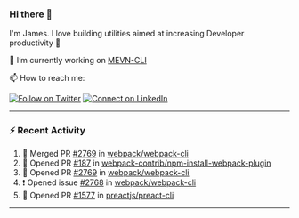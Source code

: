 ### Hi there 👋

I'm James. I love building utilities aimed at increasing Developer productivity :raised_hands: 

🔭 I’m currently working on [MEVN-CLI](https://github.com/madlabsinc/mevn-cli)

📫 How to reach me:

[![Follow on Twitter](https://img.shields.io/badge/--twitter?label=Twitter&logo=Twitter&style=social)](https://twitter.com/james_madhacks) [![Connect on LinkedIn](https://img.shields.io/badge/--linkedin?label=LinkedIn&logo=LinkedIn&style=social)](https://www.linkedin.com/in/jamesgeorge007)

---

### :zap: Recent Activity

<!--START_SECTION:activity-->
1. 🎉 Merged PR [#2769](https://github.com/webpack/webpack-cli/pull/2769) in [webpack/webpack-cli](https://github.com/webpack/webpack-cli)
2. 💪 Opened PR [#187](https://github.com/webpack-contrib/npm-install-webpack-plugin/pull/187) in [webpack-contrib/npm-install-webpack-plugin](https://github.com/webpack-contrib/npm-install-webpack-plugin)
3. 💪 Opened PR [#2769](https://github.com/webpack/webpack-cli/pull/2769) in [webpack/webpack-cli](https://github.com/webpack/webpack-cli)
4. ❗️ Opened issue [#2768](https://github.com/webpack/webpack-cli/issues/2768) in [webpack/webpack-cli](https://github.com/webpack/webpack-cli)
5. 💪 Opened PR [#1577](https://github.com/preactjs/preact-cli/pull/1577) in [preactjs/preact-cli](https://github.com/preactjs/preact-cli)
<!--END_SECTION:activity-->

---

<!--
**jamesgeorge007/jamesgeorge007** is a ✨ _special_ ✨ repository because its `README.md` (this file) appears on your GitHub profile.

Here are some ideas to get you started:

- 🌱 I’m currently learning ...
- 👯 I’m looking to collaborate on ...
- 🤔 I’m looking for help with ...
- 💬 Ask me about ...
- 😄 Pronouns: ...
- ⚡ Fun fact: ...
-->

